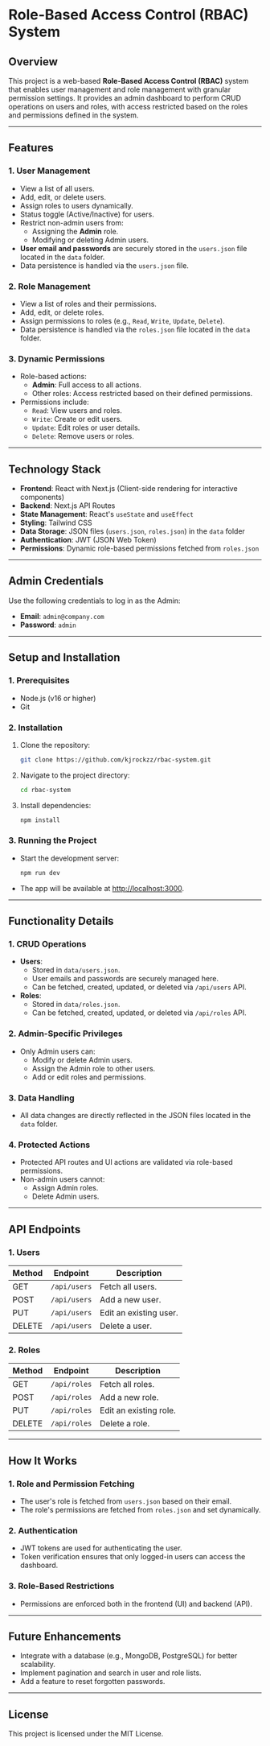 
# **Role-Based Access Control (RBAC) System**

## **Overview**
This project is a web-based **Role-Based Access Control (RBAC)** system that enables user management and role management with granular permission settings. It provides an admin dashboard to perform CRUD operations on users and roles, with access restricted based on the roles and permissions defined in the system.

---

## **Features**

### **1. User Management**
- View a list of all users.
- Add, edit, or delete users.
- Assign roles to users dynamically.
- Status toggle (Active/Inactive) for users.
- Restrict non-admin users from:
  - Assigning the **Admin** role.
  - Modifying or deleting Admin users.
- **User email and passwords** are securely stored in the `users.json` file located in the `data` folder.
- Data persistence is handled via the `users.json` file.

### **2. Role Management**
- View a list of roles and their permissions.
- Add, edit, or delete roles.
- Assign permissions to roles (e.g., `Read`, `Write`, `Update`, `Delete`).
- Data persistence is handled via the `roles.json` file located in the `data` folder.

### **3. Dynamic Permissions**
- Role-based actions:
  - **Admin**: Full access to all actions.
  - Other roles: Access restricted based on their defined permissions.
- Permissions include:
  - `Read`: View users and roles.
  - `Write`: Create or edit users.
  - `Update`: Edit roles or user details.
  - `Delete`: Remove users or roles.

---

## **Technology Stack**

- **Frontend**: React with Next.js (Client-side rendering for interactive components)
- **Backend**: Next.js API Routes
- **State Management**: React's `useState` and `useEffect`
- **Styling**: Tailwind CSS
- **Data Storage**: JSON files (`users.json`, `roles.json`) in the `data` folder
- **Authentication**: JWT (JSON Web Token)
- **Permissions**: Dynamic role-based permissions fetched from `roles.json`

---

## **Admin Credentials**

Use the following credentials to log in as the Admin:

- **Email**: `admin@company.com`
- **Password**: `admin`

---

## **Setup and Installation**

### **1. Prerequisites**
- Node.js (v16 or higher)
- Git

### **2. Installation**
1. Clone the repository:
   ```bash
   git clone https://github.com/kjrockzz/rbac-system.git
   ```
2. Navigate to the project directory:
   ```bash
   cd rbac-system
   ```
3. Install dependencies:
   ```bash
   npm install
   ```

### **3. Running the Project**
- Start the development server:
  ```bash
  npm run dev
  ```
- The app will be available at [http://localhost:3000](http://localhost:3000).

---

## **Functionality Details**

### **1. CRUD Operations**
- **Users**:
  - Stored in `data/users.json`.
  - User emails and passwords are securely managed here.
  - Can be fetched, created, updated, or deleted via `/api/users` API.
- **Roles**:
  - Stored in `data/roles.json`.
  - Can be fetched, created, updated, or deleted via `/api/roles` API.

### **2. Admin-Specific Privileges**
- Only Admin users can:
  - Modify or delete Admin users.
  - Assign the Admin role to other users.
  - Add or edit roles and permissions.

### **3. Data Handling**
- All data changes are directly reflected in the JSON files located in the `data` folder.

### **4. Protected Actions**
- Protected API routes and UI actions are validated via role-based permissions.
- Non-admin users cannot:
  - Assign Admin roles.
  - Delete Admin users.

---

## **API Endpoints**

### **1. Users**
| Method | Endpoint    | Description                  |
|--------|-------------|------------------------------|
| GET    | `/api/users` | Fetch all users.            |
| POST   | `/api/users` | Add a new user.             |
| PUT    | `/api/users` | Edit an existing user.      |
| DELETE | `/api/users` | Delete a user.              |

### **2. Roles**
| Method | Endpoint    | Description                  |
|--------|-------------|------------------------------|
| GET    | `/api/roles` | Fetch all roles.            |
| POST   | `/api/roles` | Add a new role.             |
| PUT    | `/api/roles` | Edit an existing role.      |
| DELETE | `/api/roles` | Delete a role.              |

---

## **How It Works**

### **1. Role and Permission Fetching**
- The user's role is fetched from `users.json` based on their email.
- The role's permissions are fetched from `roles.json` and set dynamically.

### **2. Authentication**
- JWT tokens are used for authenticating the user.
- Token verification ensures that only logged-in users can access the dashboard.

### **3. Role-Based Restrictions**
- Permissions are enforced both in the frontend (UI) and backend (API).

---

## **Future Enhancements**
- Integrate with a database (e.g., MongoDB, PostgreSQL) for better scalability.
- Implement pagination and search in user and role lists.
- Add a feature to reset forgotten passwords.

---

## **License**
This project is licensed under the MIT License.
